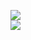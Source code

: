 [![](https://img.shields.io/badge/Made%20With-Github%20Spray-lightgrey.svg?style=for-the-badge&logo=github)](https://github.com/Annihil/github-spray#30816)  
[![](https://i.imgur.com/2DrTn0Z.gif)](https://github.com/Annihil/github-spray)